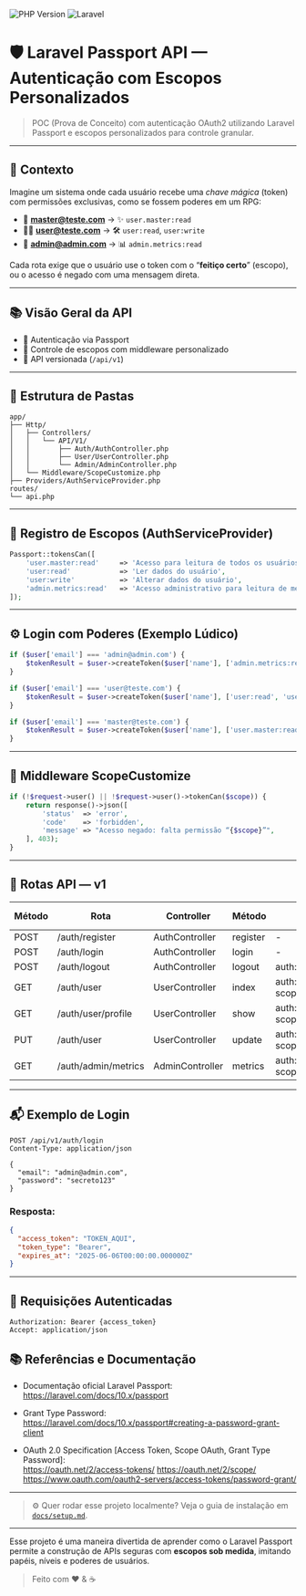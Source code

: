 ![PHP Version](https://img.shields.io/badge/php-%5E8.1-blue)
![Laravel](https://img.shields.io/badge/laravel->=10.10-red.svg?style=flat)

# 🛡️ Laravel Passport API — Autenticação com Escopos Personalizados

> POC (Prova de Conceito) com autenticação OAuth2 utilizando Laravel Passport e escopos personalizados para controle granular.

---

## 🧠 **Contexto**

Imagine um sistema onde cada usuário recebe uma *chave mágica* (token) com permissões exclusivas, como se fossem poderes em um RPG:

* 🧙 **[master@teste.com](mailto:master@teste.com)** → ✨ `user.master:read`
* 🧑‍💼 **[user@teste.com](mailto:user@teste.com)** → 🛠️ `user:read`, `user:write`
* 🧠 **[admin@admin.com](mailto:admin@admin.com)** → 📊 `admin.metrics:read`

Cada rota exige que o usuário use o token com o “**feitiço certo**” (escopo), ou o acesso é negado com uma mensagem direta.

---

## 📚 Visão Geral da API

* 🔐 Autenticação via Passport
* 🎯 Controle de escopos com middleware personalizado
* 🔁 API versionada (`/api/v1`)

---

## 🧱 Estrutura de Pastas

```
app/
├── Http/
│   ├── Controllers/
│   │   └── API/V1/
│   │       ├── Auth/AuthController.php
│   │       ├── User/UserController.php
│   │       └── Admin/AdminController.php
│   └── Middleware/ScopeCustomize.php
├── Providers/AuthServiceProvider.php
routes/
└── api.php
```

---

## 🔐 Registro de Escopos (AuthServiceProvider)

```php
Passport::tokensCan([
    'user.master:read'     => 'Acesso para leitura de todos os usuários',
    'user:read'            => 'Ler dados do usuário',
    'user:write'           => 'Alterar dados do usuário',
    'admin.metrics:read'   => 'Acesso administrativo para leitura de métricas',
]);
```

---

## ⚙️ Login com Poderes (Exemplo Lúdico)

```php
if ($user['email'] === 'admin@admin.com') {
    $tokenResult = $user->createToken($user['name'], ['admin.metrics:read']);
}

if ($user['email'] === 'user@teste.com') {
    $tokenResult = $user->createToken($user['name'], ['user:read', 'user:write']);
}

if ($user['email'] === 'master@teste.com') {
    $tokenResult = $user->createToken($user['name'], ['user.master:read']);
}
```

---

## 🧠 Middleware ScopeCustomize

```php
if (!$request->user() || !$request->user()->tokenCan($scope)) {
    return response()->json([
        'status'  => 'error',
        'code'    => 'forbidden',
        'message' => "Acesso negado: falta permissão “{$scope}”",
    ], 403);
}
```

---

## 📡 Rotas API — v1

| Método | Rota                | Controller      | Método   | Middleware                             | Escopo Necessário    |
| ------ | ------------------- | --------------- | -------- | -------------------------------------- | -------------------- |
| POST   | /auth/register      | AuthController  | register | -                                      | -                    |
| POST   | /auth/login         | AuthController  | login    | -                                      | -                    |
| POST   | /auth/logout        | AuthController  | logout   | auth\:api                              | -                    |
| GET    | /auth/user          | UserController  | index    | auth\:api + scope\:user.master\:read   | `user.master:read`   |
| GET    | /auth/user/profile  | UserController  | show     | auth\:api + scope\:user\:read          | `user:read`          |
| PUT    | /auth/user          | UserController  | update   | auth\:api + scope\:user\:write         | `user:write`         |
| GET    | /auth/admin/metrics | AdminController | metrics  | auth\:api + scope\:admin.metrics\:read | `admin.metrics:read` |

---

## 📬 Exemplo de Login

```http
POST /api/v1/auth/login
Content-Type: application/json

{
  "email": "admin@admin.com",
  "password": "secreto123"
}
```

### Resposta:

```json
{
  "access_token": "TOKEN_AQUI",
  "token_type": "Bearer",
  "expires_at": "2025-06-06T00:00:00.000000Z"
}
```

---

## 🪪 Requisições Autenticadas

```http
Authorization: Bearer {access_token}
Accept: application/json
```
## 📚 Referências e Documentação

- Documentação oficial Laravel Passport:  
  https://laravel.com/docs/10.x/passport

- Grant Type Password:  
  https://laravel.com/docs/10.x/passport#creating-a-password-grant-client

- OAuth 2.0 Specification [Access Token, Scope OAuth, Grant Type Password]:  
https://oauth.net/2/access-tokens/
https://oauth.net/2/scope/
https://www.oauth.com/oauth2-servers/access-tokens/password-grant/
---

> ⚙️ Quer rodar esse projeto localmente? Veja o guia de instalação em [`docs/setup.md`](docs/setup.md).
---


Esse projeto é uma maneira divertida de aprender como o Laravel Passport permite a construção de APIs seguras com **escopos sob medida**, imitando papéis, níveis e poderes de usuários.


> Feito com ❤️ & ☕


